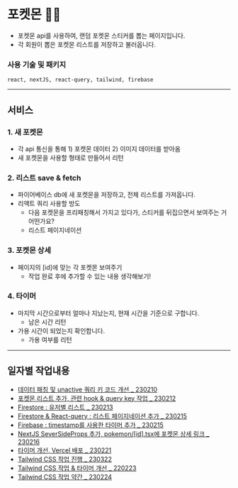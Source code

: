 # 포켓몬 🥚🐣

- 포켓몬 api를 사용하여, 랜덤 포켓몬 스티커를 뽑는 페이지입니다.
- 각 회원이 뽑은 포켓몬 리스트를 저장하고 불러옵니다.

### 사용 기술 및 패키지

```
react, nextJS, react-query, tailwind, firebase
```

---

## 서비스

### 1. 새 포켓몬

- 각 api 통신을 통해 1) 포켓몬 데이터 2) 이미지 데이터를 받아옴
- 새 포켓몬을 사용할 형태로 만들어서 리턴

### 2. 리스트 save & fetch

- 파이어베이스 db에 새 포켓몬을 저장하고, 전체 리스트를 가져옵니다.
- 리액트 쿼리 사용할 방도
  - 다음 포켓몬을 프리패칭해서 가지고 있다가, 스티커를 뒤집으면서 보여주는 거 어떤가요?
  - 리스트 페이지네이션

### 3. 포켓몬 상세

- 페이지의 [id]에 맞는 각 포켓몬 보여주기
  - 작업 완료 후에 추가할 수 있는 내용 생각해보기!

### 4. 타이머

- 마지막 시간으로부터 얼마나 지났는지, 현재 시간을 기준으로 구합니다.
  - 남은 시간 리턴
- 가용 시간이 되었는지 확인합니다.
  - 가용 여부를 리턴

---

## 일자별 작업내용

- [데이터 패칭 및 unactive 쿼리 키 코드 개선 _ 230210](https://github.com/dusunax/toy/issues/9)
- [포켓몬 리스트 추가, 관련 hook & query key 작업 _ 230212](https://github.com/dusunax/toy/issues/11)
- [Firestore : 유저별 리스트 _ 230213](https://github.com/dusunax/toy/issues/13)
- [Firestore & React-query : 리스트 페이지네이션 추가 _ 230215](https://github.com/dusunax/toy/issues/15)
- [Firebase : timestamp를 사용한 타이머 추가 _ 230215](https://github.com/dusunax/toy/issues/17)
- [NextJS SeverSideProps 추가, pokemon/[id].tsx에 포켓몬 상세 링크 _ 230216](https://github.com/dusunax/toy/issues/20)
- [타이머 개선, Vercel 배포 _ 230221](https://github.com/dusunax/toy/issues/23)
- [Tailwind CSS 작업 진행 _ 230322](https://github.com/dusunax/toy/issues/24)
- [Tailwind CSS 작업 & 타이머 개선 _ 220223](https://github.com/dusunax/toy/issues/27)
- [Tailwind CSS 작업 약간 _ 230224](https://github.com/dusunax/toy/issues/29)
